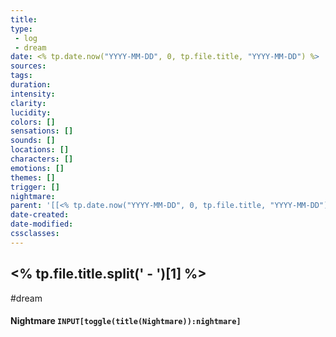 ```yaml
---
title: 
type: 
 - log
 - dream
date: <% tp.date.now("YYYY-MM-DD", 0, tp.file.title, "YYYY-MM-DD") %>
sources: 
tags:
duration: 
intensity: 
clarity: 
lucidity: 
colors: []
sensations: []
sounds: []
locations: []
characters: []
emotions: []
themes: []
trigger: []
nightmare:
parent: '[[<% tp.date.now("YYYY-MM-DD", 0, tp.file.title, "YYYY-MM-DD") %>]]'
date-created: 
date-modified: 
cssclasses: 
---
```


## <% tp.file.title.split(' - ')[1] %>

#dream

#### Nightmare `INPUT[toggle(title(Nightmare)):nightmare]`